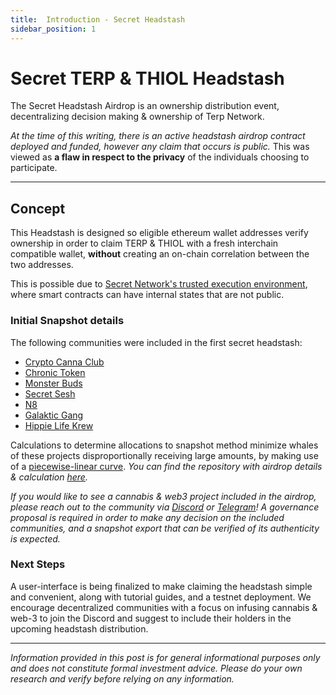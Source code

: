 ```yaml
---
title:  Introduction - Secret Headstash
sidebar_position: 1
---
```

# Secret TERP & THIOL Headstash 
The Secret Headstash Airdrop is an ownership distribution event, decentralizing decision making & ownership of Terp Network.

*At the time of this writing, there is an active headstash airdrop contract deployed and funded, however any claim that occurs is public.* This was viewed as **a flaw in respect to the privacy** of the individuals choosing to participate.
___
## Concept
This Headstash is designed so eligible ethereum wallet addresses verify ownership in order to claim TERP & THIOL with a fresh interchain compatible wallet, **without** creating an on-chain correlation between the two addresses. 


This is possible due to [Secret Network's trusted execution environment](https://docs.scrt.network/secret-network-documentation/overview-ecosystem-and-technology/techstack/privacy-technology/intel-sgx), where smart contracts can have internal states that are not public.


### Initial Snapshot details

The following communities were included in the first secret headstash:

- [Crypto Canna Club](https://opensea.io/collection/cryptocannabisclub)
- [Chronic Token](https://etherscan.io/token/0x19fAb8f7dfFfF38268644eAEBd3d538F68036000)
- [Monster Buds](https://opensea.io/collection/monsterbudnft)
- [Secret Sesh](https://opensea.io/collection/secret-sesh-nfts)
- [N8](https://opensea.io/collection/n8s-free-mints)
- [Galaktic Gang](https://discord.gg/u9XEbP9dbD)
- [Hippie Life Krew](https://opensea.io/collection/hippie-life-krew-the-cloudalia-story)

Calculations to determine allocations to snapshot method minimize whales of these projects disproportionally receiving large amounts, by making use of a [piecewise-linear curve](https://en.wikipedia.org/wiki/Piecewise_linear). *You can find the repository with airdrop details & calculation [here](https://github.com/terpnetwork/airdrop).*

*If you would like to see a cannabis & web3 project included in the airdrop, please reach out to the community via [Discord](https://discord.gg/u9XEbP9dbD) or [Telegram](https://t.me/+FuFi63JcwuEzNmVh)! A governance proposal is required in order to make any decision on the included communities, and a snapshot export that can be verified of its authenticity is expected.* 

### Next Steps

A user-interface is being finalized to make claiming the headstash simple and convenient, along with tutorial guides, and a testnet deployment. We encourage decentralized communities with a focus on infusing cannabis & web-3 to join the Discord and suggest to include their holders in the upcoming headstash distribution.

---

*Information provided in this post is for general informational purposes only and does not constitute formal investment advice. Please do your own research and verify before relying on any information.*
